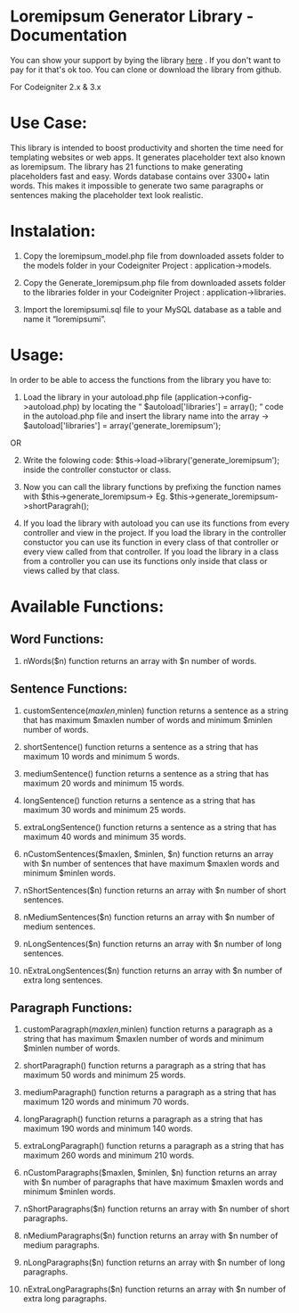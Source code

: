 # Loremipsum Generator Library -  Documentation

You can show your support by bying the library <a href="https://alkanyx.com/item/31/Loremipsum+Generator">here</a> . If you don't want to pay for it that's ok too. You can clone or download the library from github.

For Codeigniter 2.x & 3.x

# Use Case:

This library is intended to boost productivity and shorten the time need for templating websites or web apps. It generates placeholder text also known as loremipsum. The library has 21 functions to make generating placeholders fast and easy. Words database contains over 3300+ latin words. This makes it impossible to generate two same paragraphs or sentences making the placeholder text look realistic.
 
# Instalation:

1.  Copy the  loremipsum_model.php file from downloaded assets folder to the models folder in your Codeigniter Project : application->models. 

2.  Copy the Generate_loremipsum.php file from downloaded assets folder to the libraries folder in your Codeigniter Project : application->libraries. 

3.  Import the loremipsumi.sql file to your MySQL database as a table and name it “loremipsumi”.
 
# Usage:

In order to be able to access the functions from the library you have to:
1.  Load the library in your autoload.php file (application->config->autoload.php) by locating the 
“ $autoload['libraries'] = array(); “ code in the autoload.php file and insert the library name into the array -> $autoload['libraries'] = array('generate_loremipsum');

OR

2.  Write the folowing code: $this->load->library('generate_loremipsum'); inside the controller constuctor or class.

3.  Now you can call the library functions by prefixing the function names with $this->generate_loremipsum-> 
Eg. $this->generate_loremipsum->shortParagrah();

4.  If you load the library with autoload you can use its functions from every controller and view in the project. 
If you load the library in the controller constuctor you can use its function in every class of that controller or every view called from that controller. 
If you load the library in a class from a controller you can use its functions only inside that class or views called by that class.
 
# Available Functions:

## Word Functions:
1.  nWords($n)  function returns an array with $n number of words.


## Sentence Functions:
1.  customSentence($maxlen,$minlen) function returns a sentence as a string that has maximum $maxlen number of words and minimum $minlen number of words.

2.  shortSentence() function returns a sentence as a string that has maximum 10 words and minimum 5 words.

3.  mediumSentence()    function returns a sentence as a string that has maximum 20 words and minimum 15 words.

4.  longSentence()      function returns a sentence as a string that has maximum 30 words and minimum 25 words.

5.  extraLongSentence() function returns a sentence as a string that has maximum 40 words and minimum 35 words.

6.  nCustomSentences($maxlen, $minlen, $n)  function returns an array with $n number of sentences that have maximum $maxlen words and minimum $minlen words.

7.  nShortSentences($n) function returns an array with $n number of  short sentences.

8.  nMediumSentences($n)    function returns an array with $n number of  medium sentences.

9.  nLongSentences($n)  function returns an array with $n number of  long sentences.

10. nExtraLongSentences($n) function returns an array with $n number of extra long sentences.
 
## Paragraph Functions:
1.  customParagraph($maxlen,$minlen)    function returns a paragraph as a string that has maximum $maxlen number of words and minimum $minlen number of words.

2.  shortParagraph()    function returns a paragraph as a string that has maximum 50 words and minimum 25 words.

3.  mediumParagraph()   function returns a paragraph as a string that has maximum 120 words and minimum 70 words.

4.  longParagraph() function returns a paragraph as a string that has maximum 190 words and minimum 140 words.

5.  extraLongParagraph()        function returns a paragraph as a string that has maximum 260 words and minimum 210 words.

6.  nCustomParagraphs($maxlen, $minlen, $n) function returns an array with $n number of paragraphs that have maximum $maxlen words and minimum $minlen words.

7.  nShortParagraphs($n)    function returns an array with $n number of  short paragraphs.

8.  nMediumParagraphs($n)   function returns an array with $n number of  medium paragraphs.

9.  nLongParagraphs($n) function returns an array with $n number of  long paragraphs.

10. nExtraLongParagraphs($n)    function returns an array with $n number of extra long paragraphs.


